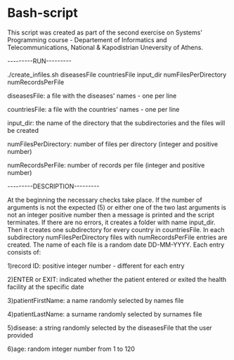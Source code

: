 # Bash-script

This script was created as part of the second exercise on Systems' Programming course - Departement of Informatics and Telecommunications, National & Kapodistrian Uneversity of Athens.

---------RUN---------

./create_infiles.sh  diseasesFile  countriesFile  input_dir  numFilesPerDirectory numRecordsPerFile

diseasesFile: a file with the diseases' names - one per line

countriesFile: a file with the countries' names - one per line

input_dir: the name of the directory that the subdirectories and the files will be created

numFilesPerDirectory: number of files per directory (integer and positive number)

numRecordsPerFile: number of records per file (integer and positive number)

---------DESCRIPTION---------

At the beginning the necessary checks take place. If the number of arguments is not the expected (5) or either one of the two last arguments is not an integer positive number then a message is printed and the script terminates. If there are no errors, it creates a folder with name input_dir. Then it creates one subdirectory for every country in countriesFile. In each subdirectory numFilesPerDirectory files with numRecordsPerFile entries are created. The name of each file is a random date DD-MM-YYYY. Each entry consists of:

1)record ID: positive integer number - different for each entry

2)ENTER or EXIT: indicated whether the patient entered or exited the health facility at the specific date

3)patientFirstName: a name randomly selected by names file

4)patientLastName: a surname randomly selected by surnames file

5)disease: a string randomly selected by the diseasesFile that the user provided

6)age: random integer number from 1 to 120
